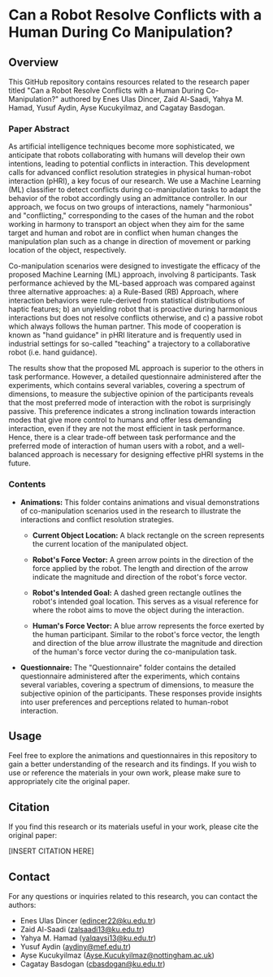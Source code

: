 # Can a Robot Resolve Conflicts with a Human During Co Manipulation?

## Overview
This GitHub repository contains resources related to the research paper titled "Can a Robot Resolve Conflicts with a Human During Co-Manipulation?" authored by Enes Ulas Dincer, Zaid Al-Saadi, Yahya M. Hamad, Yusuf Aydin, Ayse Kucukyilmaz, and Cagatay Basdogan.

### Paper Abstract
As artificial intelligence techniques become more sophisticated, we anticipate that robots collaborating with humans will develop their own intentions, leading to potential conflicts in interaction. This development calls for advanced conflict resolution strategies in physical human-robot interaction (pHRI), a key focus of our research. We use a Machine Learning (ML) classifier to detect conflicts during co-manipulation tasks to adapt the behavior of the robot accordingly using an admittance controller. In our approach, we focus on two groups of interactions, namely "harmonious" and "conflicting," corresponding to the cases of the human and the robot working in harmony to transport an object when they aim for the same target and human and robot are in conflict when human changes the manipulation plan such as a change in direction of movement or parking location of the object, respectively.

Co-manipulation scenarios were designed to investigate the efficacy of the proposed Machine Learning (ML) approach, involving 8 participants. Task performance achieved by the ML-based approach was compared against three alternative approaches: a) a Rule-Based (RB) Approach, where interaction behaviors were rule-derived from statistical distributions of haptic features; b) an unyielding robot that is proactive during harmonious interactions but does not resolve conflicts otherwise, and c) a passive robot which always follows the human partner. This mode of cooperation is known as "hand guidance" in pHRI literature and is frequently used in industrial settings for so-called "teaching" a trajectory to a collaborative robot (i.e. hand guidance).

The results show that the proposed ML approach is superior to the others in task performance. However, a detailed questionnaire administered after the experiments, which contains several variables, covering a spectrum of dimensions, to measure the subjective opinion of the participants reveals that the most preferred mode of interaction with the robot is surprisingly passive. This preference indicates a strong inclination towards interaction modes that give more control to humans and offer less demanding interaction, even if they are not the most efficient in task performance. Hence, there is a clear trade-off between task performance and the preferred mode of interaction of human users with a robot, and a well-balanced approach is necessary for designing effective pHRI systems in the future.    

### Contents
- **Animations:** This folder contains animations and visual demonstrations of co-manipulation scenarios used in the research to illustrate the interactions and conflict resolution strategies.
  - **Current Object Location:** A black rectangle on the screen represents the current location of the manipulated object.

  - **Robot's Force Vector:** A green arrow points in the direction of the force applied by the robot. The length and direction of the arrow indicate the magnitude and direction of the robot's force vector.

  - **Robot's Intended Goal:** A dashed green rectangle outlines the robot's intended goal location. This serves as a visual reference for where the robot aims to move the object during the interaction.

  - **Human's Force Vector:** A blue arrow represents the force exerted by the human participant. Similar to the robot's force vector, the length and direction of the blue arrow illustrate the magnitude and direction of the human's force vector during the co-manipulation task.

- **Questionnaire:** The "Questionnaire" folder contains the detailed questionnaire administered after the experiments, which contains several variables, covering a spectrum of dimensions, to measure the subjective opinion of the participants. These responses provide insights into user preferences and perceptions related to human-robot interaction.

## Usage
Feel free to explore the animations and questionnaires in this repository to gain a better understanding of the research and its findings. If you wish to use or reference the materials in your own work, please make sure to appropriately cite the original paper.

## Citation
If you find this research or its materials useful in your work, please cite the original paper:

[INSERT CITATION HERE]

## Contact
For any questions or inquiries related to this research, you can contact the authors:

- Enes Ulas Dincer (edincer22@ku.edu.tr)
- Zaid Al-Saadi (zalsaadi13@ku.edu.tr)
- Yahya M. Hamad (yalqaysi13@ku.edu.tr)
- Yusuf Aydin (aydiny@mef.edu.tr)
- Ayse Kucukyilmaz (Ayse.Kucukyilmaz@nottingham.ac.uk)
- Cagatay Basdogan (cbasdogan@ku.edu.tr)
